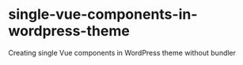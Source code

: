 # single-vue-components-in-wordpress-theme
Creating single Vue components in WordPress theme without bundler
